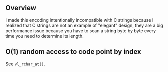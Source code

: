 ## Overview
I made this encoding intentionally incompatible with C strings because I realized
that C strings are not an example of "elegant" design, they are a big performance issue
because you have to scan a string byte by byte every time you need to determine its length.
## O(1) random access to code point by index
See `vl_rchar_at()`.
